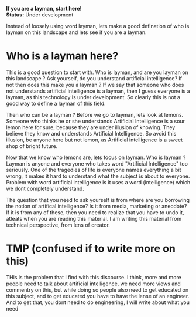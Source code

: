 **If you are a layman, start here!**  
**Status:** Under development

Instead of loosely using word layman, lets make a good defination of who is layman on this landscape and lets see if you are a layman. 

# Who is a layman here?  
This is a good question to start with. Who is layman, and are you layman on this landscape ? Ask yourself, do you understand artificial intelligence? If not then does this make you  a layman ? If we say that someone who does not understands artificial intelligence is a layman, then I guess everyone is a layman, as this technology is under development. So clearly this is not a good way to define a layman of this field.  

Then who can be a layman ? Before we go to layman, lets look at lemons. Someone who thinks he or she understands Artificial Intelligence is a sour lemon here for sure, because they are under illusion of knowing. They believe they know and understands Artificial Intelligence. So avoid this illusion, be anyone here but not lemon, as Artificial intelligence is a sweet shop of bright future. 

Now that we know who lemons are, lets focus on layman. Who is layman ? Layman is anyone and everyone who takes word "Artificial Intelligence" too seriously. One of the tragedies of life is everyone names everything a bit wrong, it makes it hard to understand what the subject is about to everyone. Problem with word artificial intelligence is it uses a word (intelligence) which we dont completely understand. 

The question that you need to ask yourself is from where are you borrowing the notion of artifical intelligence? Is it from media, marketing or anecdote? If it is from any of these, then you need to realize that you have to undo it, atleats when you are reading this material. I am writing this material from technical perspective, from lens of creator. 




# TMP (confused if to write more on this)
THis is the problem that I find with this discourse. I think, more and more people need to talk about artificial intelligence, we need more views and commentry on this, but while doing so people also need to get educated on this subject, and to get educated you have to have the lense of an engineer. And to get that, you dont need to do engineering, I will write about what you need 
